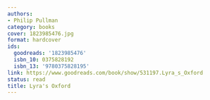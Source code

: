 ```yaml
---
authors:
- Philip Pullman
category: books
cover: 1823985476.jpg
format: hardcover
ids:
  goodreads: '1823985476'
  isbn_10: 0375828192
  isbn_13: '9780375828195'
link: https://www.goodreads.com/book/show/531197.Lyra_s_Oxford
status: read
title: Lyra's Oxford
---
```

